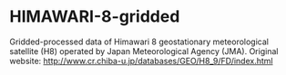 # HIMAWARI-8-gridded
Gridded-processed data of Himawari 8 geostationary meteorological satellite (H8) operated by Japan Meteorological Agency (JMA). Original website: http://www.cr.chiba-u.jp/databases/GEO/H8_9/FD/index.html
